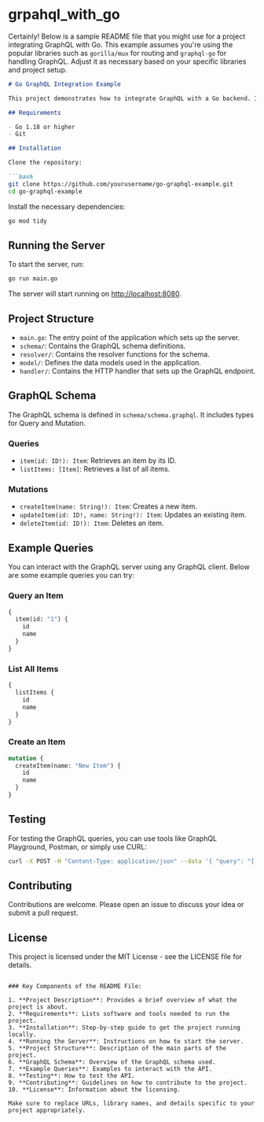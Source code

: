# grpahql_with_go


Certainly! Below is a sample README file that you might use for a project integrating GraphQL with Go. This example assumes you're using the popular libraries such as `gorilla/mux` for routing and `graphql-go` for handling GraphQL. Adjust it as necessary based on your specific libraries and project setup.

```markdown
# Go GraphQL Integration Example

This project demonstrates how to integrate GraphQL with a Go backend. It uses the `graphql-go` library to create a GraphQL server and `gorilla/mux` for routing. This example provides a simple API for managing a list of items with basic CRUD operations.

## Requirements

- Go 1.18 or higher
- Git

## Installation

Clone the repository:

```bash
git clone https://github.com/yourusername/go-graphql-example.git
cd go-graphql-example
```

Install the necessary dependencies:

```bash
go mod tidy
```

## Running the Server

To start the server, run:

```bash
go run main.go
```

The server will start running on [http://localhost:8080](http://localhost:8080).

## Project Structure

- `main.go`: The entry point of the application which sets up the server.
- `schema/`: Contains the GraphQL schema definitions.
- `resolver/`: Contains the resolver functions for the schema.
- `model/`: Defines the data models used in the application.
- `handler/`: Contains the HTTP handler that sets up the GraphQL endpoint.

## GraphQL Schema

The GraphQL schema is defined in `schema/schema.graphql`. It includes types for Query and Mutation.

### Queries

- `item(id: ID!): Item`: Retrieves an item by its ID.
- `listItems: [Item]`: Retrieves a list of all items.

### Mutations

- `createItem(name: String!): Item`: Creates a new item.
- `updateItem(id: ID!, name: String!): Item`: Updates an existing item.
- `deleteItem(id: ID!): Item`: Deletes an item.

## Example Queries

You can interact with the GraphQL server using any GraphQL client. Below are some example queries you can try:

### Query an Item

```graphql
{
  item(id: "1") {
    id
    name
  }
}
```

### List All Items

```graphql
{
  listItems {
    id
    name
  }
}
```

### Create an Item

```graphql
mutation {
  createItem(name: "New Item") {
    id
    name
  }
}
```

## Testing

For testing the GraphQL queries, you can use tools like GraphQL Playground, Postman, or simply use CURL:

```bash
curl -X POST -H "Content-Type: application/json" --data '{ "query": "{ listItems { id name } }" }' http://localhost:8080/graphql
```

## Contributing

Contributions are welcome. Please open an issue to discuss your idea or submit a pull request.

## License

This project is licensed under the MIT License - see the LICENSE file for details.
```

### Key Components of the README File:

1. **Project Description**: Provides a brief overview of what the project is about.
2. **Requirements**: Lists software and tools needed to run the project.
3. **Installation**: Step-by-step guide to get the project running locally.
4. **Running the Server**: Instructions on how to start the server.
5. **Project Structure**: Description of the main parts of the project.
6. **GraphQL Schema**: Overview of the GraphQL schema used.
7. **Example Queries**: Examples to interact with the API.
8. **Testing**: How to test the API.
9. **Contributing**: Guidelines on how to contribute to the project.
10. **License**: Information about the licensing.

Make sure to replace URLs, library names, and details specific to your project appropriately.